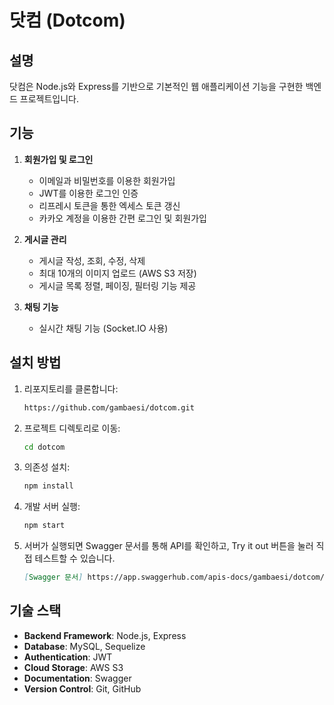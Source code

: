 # 닷컴 (Dotcom)

## 설명
닷컴은 Node.js와 Express를 기반으로 기본적인 웹 애플리케이션 기능을 구현한 백엔드 프로젝트입니다.

## 기능
1. **회원가입 및 로그인**
    - 이메일과 비밀번호를 이용한 회원가입
    - JWT를 이용한 로그인 인증
    - 리프레시 토큰을 통한 엑세스 토큰 갱신
    - 카카오 계정을 이용한 간편 로그인 및 회원가입

2. **게시글 관리**
    - 게시글 작성, 조회, 수정, 삭제
    - 최대 10개의 이미지 업로드 (AWS S3 저장)
    - 게시글 목록 정렬, 페이징, 필터링 기능 제공

3. **채팅 기능**
    - 실시간 채팅 기능 (Socket.IO 사용)

## 설치 방법
1. 리포지토리를 클론합니다:
   ```bash
   https://github.com/gambaesi/dotcom.git
   ```
2. 프로젝트 디렉토리로 이동:
   ```bash
   cd dotcom
   ```
3. 의존성 설치:
   ```bash
   npm install
   ```
4. 개발 서버 실행:
   ```bash
   npm start
   ```
5. 서버가 실행되면 Swagger 문서를 통해 API를 확인하고, Try it out 버튼을 눌러 직접 테스트할 수 있습니다.
   ```markdown
   [Swagger 문서] https://app.swaggerhub.com/apis-docs/gambaesi/dotcom/v1.0.0#/

## 기술 스택
- **Backend Framework**: Node.js, Express
- **Database**: MySQL, Sequelize
- **Authentication**: JWT
- **Cloud Storage**: AWS S3
- **Documentation**: Swagger
- **Version Control**: Git, GitHub
